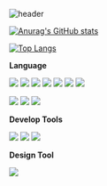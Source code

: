 ![header](https://capsule-render.vercel.app/api?type=waving&color=gradient&height=250&section=header&text=Frontend%2DDeveloper&fontColor=ffffff&fontSize=30&&fontAlignY=43&animation=fadeIn)


[![Anurag's GitHub stats](https://github-readme-stats.vercel.app/api?username=nunnunan0321&show_icons=true&theme=)](https://github.com/nunnunan0321/github-readme-stats)

[![Top Langs](https://github-readme-stats.vercel.app/api/top-langs/?username=nunnunan0321&layout=compact&theme=)](https://github.com/nunnunan0321/github-readme-stats)

<b>Language</b>
<!--코틀린-->
<img src="https://img.shields.io/badge/Kotlin-0095D5?style=flat-square&logo=Kotlin&logoColor=white"/></a> <!--Vue.js-->
<img src="https://img.shields.io/badge/Vue.js-4FC08D?style=flat-square&logo=Vue.js&logoColor=white"/></a><!--swift-->
<img src="https://img.shields.io/badge/Swift-FA7343?style=flat-square&logo=Swift&logoColor=white"/></a><!--C-->
<img src="https://img.shields.io/badge/C-A8B9CC?style=flat-square&logo=C&logoColor=white"/></a> <!--html-->
<img src="https://img.shields.io/badge/HTML5-E34F26?style=flat-square&logo=HTML5&logoColor=white"/></a> <!--css-->
<img src="https://img.shields.io/badge/CSS3-1572B6?style=flat-square&logo=CSS3&logoColor=white"/></a> <!--자스-->
<img src="https://img.shields.io/badge/JavaScript-F7DF1E?style=flat-square&logo=JavaScript&logoColor=white"/></a>
<!--C++-->
<img src="https://img.shields.io/badge/C++-00599C?style=flat-square&logo=C%2B%2B&logoColor=white"/></a> <!--python-->
<img src="https://img.shields.io/badge/Python-3766AB?style=flat-square&logo=Python&logoColor=white"/></a> <!--노드-->
<img src="https://img.shields.io/badge/Node.js-339933?style=flat-square&logo=Node.js&logoColor=white"/></a> <!--스위프트--> 

<b>Develop Tools</b>
<!--안스-->
<img src="https://img.shields.io/badge/Android Studio-3DDC84?style=flat-square&logo=Android%2DStudio&logoColor=white"/></a> <!--Vscode-->
<img src="https://img.shields.io/badge/Visual Studio Code-007ACC?style=flat-square&logo=Visual%2DStudio%2DCode&logoColor=white"/></a> <!--아두이노-->
<img src="https://img.shields.io/badge/Arduino-00979D?style=flat-square&logo=Arduino&logoColor=white"/></a>

<b>Design Tool</b>
<!--피그마-->
<img src="https://img.shields.io/badge/Figma-F24E1E?style=flat-square&logo=Figma&logoColor=white"/></a>
